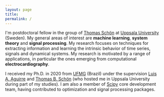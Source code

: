 ```yaml
---
layout: page
title:
permalink: /
---
```


I'm postdoctoral fellow in the group of [Thomas Schön](http://user.it.uu.se/~thosc112/index.html)
at [Uppsala University](http://www.it.uu.se/) (Sweden). My general areas of interest are
**machine learning**, **system theory** and **signal processing**. My research focuses
on techniques for extracting information and learning the intrinsic behavior
of time series, signals and dynamical systems. My research is motivated by 
a range of applications, in particular the ones emerging from 
computational **electrocardiography**.


I received my Ph.D. in 2020 from [UFMG](https://ufmg.br/international-visitors) (Brazil) under the supervision
[Luis A. Aguirre](https://scholar.google.com.br/citations?user=_zkC6_kAAAAJ&hl=en) 
and [Thomas B. Schön](http://user.it.uu.se/~thosc112/index.html) (who hosted 
me in Uppsala University during part of my studies). I am also a member of
[Scipy](https://www.scipy.org/scipylib/index.html) core development 
team, having contributed to optimization and signal processing packages.
